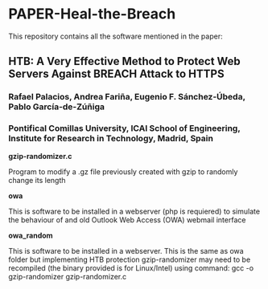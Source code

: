 # PAPER-Heal-the-Breach

This repository contains all the software mentioned in the paper:

## HTB: A Very Effective Method to Protect Web Servers Against BREACH Attack to HTTPS

### Rafael Palacios, Andrea Fariña, Eugenio F. Sánchez-Úbeda, Pablo García-de-Zúñiga

### Pontifical Comillas University, ICAI School of Engineering, Institute for Research in Technology, Madrid, Spain

**gzip-randomizer.c**

Program to modify a .gz file previously created with gzip to randomly change its length

**owa**

This is software to be installed in a webserver (php is requiered) to simulate the behaviour of and old Outlook Web Access (OWA) webmail interface

**owa_random**

This is software to be installed in a webserver. This is the same as owa folder but implementing HTB protection
gzip-randomizer may need to be recompiled (the binary provided is for Linux/Intel) using command:
gcc -o gzip-randomizer gzip-randomizer.c
